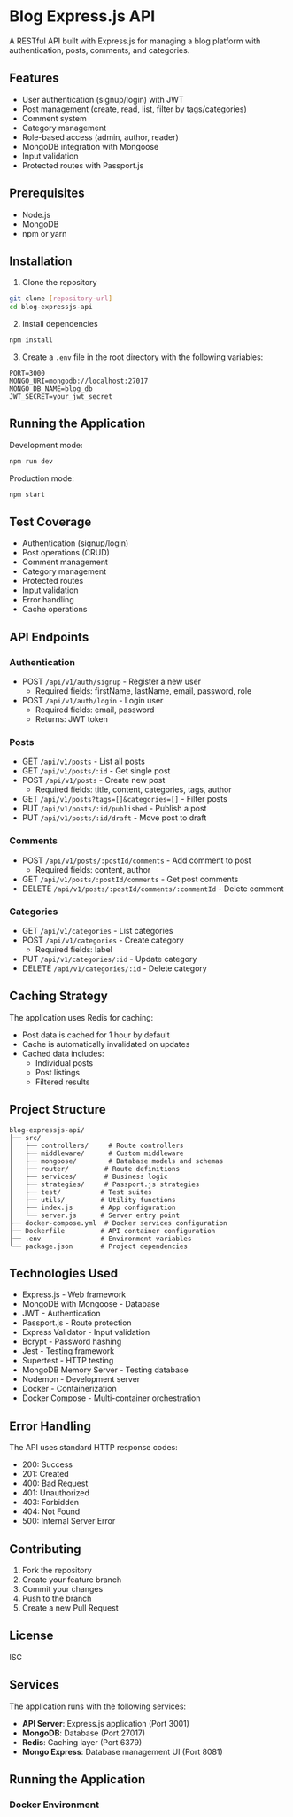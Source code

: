 # Blog Express.js API

A RESTful API built with Express.js for managing a blog platform with authentication, posts, comments, and categories.

## Features

- User authentication (signup/login) with JWT
- Post management (create, read, list, filter by tags/categories)
- Comment system
- Category management
- Role-based access (admin, author, reader)
- MongoDB integration with Mongoose
- Input validation
- Protected routes with Passport.js

## Prerequisites

- Node.js
- MongoDB
- npm or yarn

## Installation

1. Clone the repository
```bash
git clone [repository-url]
cd blog-expressjs-api
```

2. Install dependencies
```bash
npm install
```

3. Create a `.env` file in the root directory with the following variables:
```
PORT=3000
MONGO_URI=mongodb://localhost:27017
MONGO_DB_NAME=blog_db
JWT_SECRET=your_jwt_secret
```

## Running the Application

Development mode:
```bash
npm run dev
```

Production mode:
```bash
npm start
```

## Test Coverage
- Authentication (signup/login)
- Post operations (CRUD)
- Comment management
- Category management
- Protected routes
- Input validation
- Error handling
- Cache operations

## API Endpoints

### Authentication
- POST `/api/v1/auth/signup` - Register a new user
  - Required fields: firstName, lastName, email, password, role
- POST `/api/v1/auth/login` - Login user
  - Required fields: email, password
  - Returns: JWT token

### Posts
- GET `/api/v1/posts` - List all posts
- GET `/api/v1/posts/:id` - Get single post
- POST `/api/v1/posts` - Create new post
  - Required fields: title, content, categories, tags, author
- GET `/api/v1/posts?tags=[]&categories=[]` - Filter posts
- PUT `/api/v1/posts/:id/published` - Publish a post
- PUT `/api/v1/posts/:id/draft` - Move post to draft

### Comments
- POST `/api/v1/posts/:postId/comments` - Add comment to post
  - Required fields: content, author
- GET `/api/v1/posts/:postId/comments` - Get post comments
- DELETE `/api/v1/posts/:postId/comments/:commentId` - Delete comment

### Categories
- GET `/api/v1/categories` - List categories
- POST `/api/v1/categories` - Create category
  - Required fields: label
- PUT `/api/v1/categories/:id` - Update category
- DELETE `/api/v1/categories/:id` - Delete category

## Caching Strategy

The application uses Redis for caching:
- Post data is cached for 1 hour by default
- Cache is automatically invalidated on updates
- Cached data includes:
  - Individual posts
  - Post listings
  - Filtered results

## Project Structure

```
blog-expressjs-api/
├── src/
│   ├── controllers/     # Route controllers
│   ├── middleware/      # Custom middleware
│   ├── mongoose/        # Database models and schemas
│   ├── router/         # Route definitions
│   ├── services/       # Business logic
│   ├── strategies/     # Passport.js strategies
│   ├── test/          # Test suites
│   ├── utils/         # Utility functions
│   ├── index.js       # App configuration
│   └── server.js      # Server entry point
├── docker-compose.yml  # Docker services configuration
├── Dockerfile         # API container configuration
├── .env               # Environment variables
└── package.json       # Project dependencies
```

## Technologies Used

- Express.js - Web framework
- MongoDB with Mongoose - Database
- JWT - Authentication
- Passport.js - Route protection
- Express Validator - Input validation
- Bcrypt - Password hashing
- Jest - Testing framework
- Supertest - HTTP testing
- MongoDB Memory Server - Testing database
- Nodemon - Development server
- Docker - Containerization
- Docker Compose - Multi-container orchestration

## Error Handling

The API uses standard HTTP response codes:
- 200: Success
- 201: Created
- 400: Bad Request
- 401: Unauthorized
- 403: Forbidden
- 404: Not Found
- 500: Internal Server Error

## Contributing

1. Fork the repository
2. Create your feature branch
3. Commit your changes
4. Push to the branch
5. Create a new Pull Request

## License

ISC

## Services

The application runs with the following services:

- **API Server**: Express.js application (Port 3001)
- **MongoDB**: Database (Port 27017)
- **Redis**: Caching layer (Port 6379)
- **Mongo Express**: Database management UI (Port 8081)

## Running the Application

### Docker Environment
